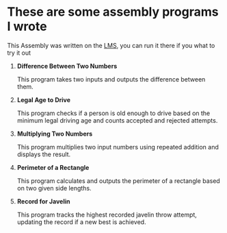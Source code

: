 # These are some assembly programs I wrote
This Assembly was written on the [LMS](https://peterhigginson.co.uk/lmc/), you can run it there if you what to try it out

1. __Difference Between Two Numbers__

    This program takes two inputs and outputs the difference between them.
        
2. __Legal Age to Drive__

    This program checks if a person is old enough to drive based on the minimum legal driving age and counts accepted and rejected attempts.

3. __Multiplying Two Numbers__

    This program multiplies two input numbers using repeated addition and displays the result.

4. __Perimeter of a Rectangle__

    This program calculates and outputs the perimeter of a rectangle based on two given side lengths.

5. __Record for Javelin__

    This program tracks the highest recorded javelin throw attempt, updating the record if a new best is achieved.